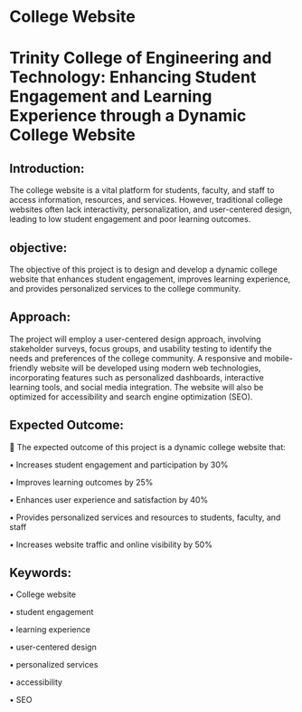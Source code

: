 # College Website

# Trinity College of Engineering and Technology: Enhancing Student Engagement and Learning Experience through a Dynamic College Website

## Introduction: 
The college website is a vital platform for students, faculty, and staff to access information, resources, and services. However, traditional college websites often lack interactivity, personalization, and user-centered design, leading to low student engagement and poor learning outcomes.

## objective: 
The objective of this project is to design and develop a dynamic college website that enhances student engagement, improves learning experience, and provides personalized services to the college community.

## Approach:
The project will employ a user-centered design approach, involving stakeholder surveys, focus groups, and usability testing to identify the needs and preferences of the college community. A responsive and mobile-friendly website will be developed using modern web technologies, incorporating features such as personalized dashboards, interactive learning tools, and social media integration. The website will also be optimized for accessibility and search engine optimization (SEO).

## Expected Outcome: 
	The expected outcome of this project is a dynamic college website that:

•	Increases student engagement and participation by 30%

•	Improves learning outcomes by 25%

•	Enhances user experience and satisfaction by 40%

•	Provides personalized services and resources to students, faculty, and staff

•	Increases website traffic and online visibility by 50%

## Keywords: 
•	College website 

•	student engagement

•	 learning experience

•	user-centered design

•	personalized services

•	 accessibility

•	 SEO





